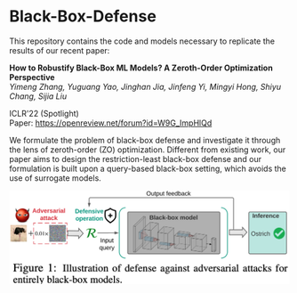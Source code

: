 # Black-Box-Defense

This repository contains the code and models necessary to replicate the results of our recent paper:

**How to Robustify Black-Box ML Models? A Zeroth-Order Optimization Perspective** <br>
*Yimeng Zhang, Yuguang Yao, Jinghan Jia, Jinfeng Yi, Mingyi Hong, Shiyu Chang, Sijia Liu* <br>

ICLR'22 (Spotlight) <br>
Paper: https://openreview.net/forum?id=W9G_ImpHlQd <br>

We formulate the problem of black-box defense and investigate it through the lens of zeroth-order (ZO) optimization. Different from existing work, our paper aims to design the restriction-least black-box defense and our formulation is built upon a query-based black-box setting, which avoids the use of surrogate models.

<p>
<img src="figures/Fig_1.png" width="1000" >
</p>
